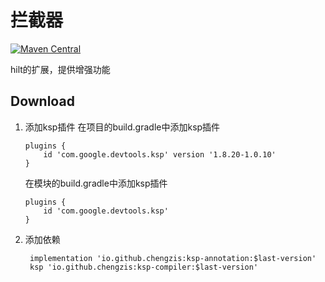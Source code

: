 # 拦截器
[![Maven Central][mavenbadge-svg]][mavencentral]

hilt的扩展，提供增强功能

[mavenbadge-svg]: https://maven-badges.herokuapp.com/maven-central/io.github.chengzis/ksp-annotation/badge.svg
[mavencentral]: https://search.maven.org/artifact/io.github.chengzis/ksp-annotation


## Download

1. 添加ksp插件
   在项目的build.gradle中添加ksp插件
    ```grooy
    plugins {
        id 'com.google.devtools.ksp' version '1.8.20-1.0.10'
    }
    ```
    在模块的build.gradle中添加ksp插件
    ```grooy
    plugins {
        id 'com.google.devtools.ksp'
    }
    ```
2. 添加依赖
    ```grooy
     implementation 'io.github.chengzis:ksp-annotation:$last-version'
     ksp 'io.github.chengzis:ksp-compiler:$last-version'
    ```
